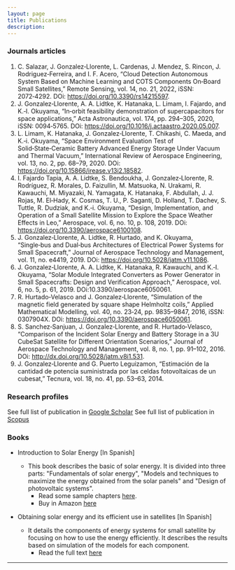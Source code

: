```yaml
---
layout: page
title: Publications
description:
---
```


### Journals articles

1. C. Salazar, J. Gonzalez‑Llorente, L. Cardenas, J. Mendez, S. Rincon, J. Rodriguez‑Ferreira, and I. F. Acero, “Cloud Detection Autonomous System Based on Machine Learning and COTS Components On‑Board Small Satellites,” Remote
Sensing, vol. 14, no. 21, 2022, iSSN: 2072‑4292. DOi: https://doi.org/10.3390/rs14215597.
2. J. Gonzalez‑Llorente, A. A. Lidtke, K. Hatanaka, L. Limam, I. Fajardo, and K.‑I. Okuyama, “In‑orbit feasibility demonstration of supercapacitors for space applications,” Acta Astronautica, vol. 174, pp. 294–305, 2020, iSSN: 0094‑5765. DOi: https://doi.org/10.1016/j.actaastro.2020.05.007.
3. L. Limam, K. Hatanaka, J. Gonzalez‑Llorente, T. Chikashi, C. Maeda, and K.‑i. Okuyama, “Space Environment Evaluation Test of Solid‑State‑Ceramic Battery Advanced Energy Storage Under Vacuum and Thermal Vacuum,” International Review of Aerospace Engineering, vol. 13, no. 2, pp. 68–79, 2020. DOi: https://doi.org/10.15866/irease.v13i2.18582.
4. I. Fajardo Tapia, A. A. Lidtke, S. Bendoukha, J. Gonzalez‑Llorente, R. Rodríguez, R. Morales, D. Faizullin, M. Matsuoka, N. Urakami, R. Kawauchi, M. Miyazaki, N. Yamagata, K. Hatanaka, F. Abdullah, J. J. Rojas, M. El‑Hady, K. Cosmas, T. U., P. Saganti, D. Holland, T. Dachev, S. Tuttle, R. Dudziak, and K.‑i. Okuyama, “Design, Implementation, and Operation of a Small Satellite Mission to Explore the Space Weather Effects in Leo,” Aerospace, vol. 6, no. 10, p. 108, 2019. DOi: https://doi.org/10.3390/aerospace6100108.
5. J. Gonzalez‑Llorente, A. Lidtke, R. Hurtado, and K. Okuyama, “Single‑bus and Dual‑bus Architectures of Electrical Power Systems for Small Spacecraft,” Journal of Aerospace Technology and Management, vol. 11, no. e4419, 2019. DOi: https://doi.org/10.5028/jatm.v11.1086.
6. J. Gonzalez‑Llorente, A. A. Lidtke, K. Hatanaka, R. Kawauchi, and K.‑I. Okuyama, “Solar Module Integrated Converters as Power Generator in Small Spacecrafts: Design and Verification Approach,” Aerospace, vol. 6, no. 5, p. 61, 2019. DOi:10.3390/aerospace6050061.
7. R. Hurtado‑Velasco and J. Gonzalez‑Llorente, “Simulation of the magnetic field generated by square shape Helmholtz coils,” Applied Mathematical Modelling, vol. 40, no. 23‑24, pp. 9835–9847, 2016, iSSN: 0307904X. DOi: https://doi.org/10.3390/aerospace6050061.
8. S. Sanchez‑Sanjuan, J. Gonzalez‑Llorente, and R. Hurtado‑Velasco, “Comparison of the Incident Solar Energy and
Battery Storage in a 3U CubeSat Satellite for Different Orientation Scenarios,” Journal of Aerospace Technology and
Management, vol. 8, no. 1, pp. 91–102, 2016. DOi: http://dx.doi.org/10.5028/jatm.v8i1.531.
9. J. Gonzalez‑Llorente and G. Puerto Leguizamon, “Estimación de la cantidad de potencia suministrada por las celdas fotovoltaicas de un cubesat,” Tecnura, vol. 18, no. 41, pp. 53–63, 2014.

### Research profiles

See full list of publication in [Google Scholar](https://scholar.google.com/citations?hl=es&user=pBC8EsoAAAAJ&view_op=list_works&sortby=pubdate) <!--{:target="_blank"}\ -->
See full list of publication in [Scopus](https://www.scopus.com/authid/detail.uri?authorId=35090267300)<!-- {:target="_blank"} -->

### Books

<!-- <img src="assets/images/CaratulaLibroEsmall.jpg" alt="title" align="left" style="padding:5px" width="100px"}> -->

- Introduction to Solar Energy [In Spanish]
  - This book describes the basic of solar energy. It is divided into three parts: "Fundamentals of solar energy", "Models and techniques to maximize the energy obtained from the solar panels" and "Design of photovoltaic systems".
    - Read some sample chapters [here](https://libros.jesusgonzalez.co/energ%C3%ADa-solar.html).
    - Buy in Amazon [here](https://www.amazon.com/dp/9584926365)

- Obtaining solar energy and its efficient use in satellites  [In Spanish]
  - It details the components of energy systems for small satellite by focusing on how to use the energy efficiently. It describes the results based on simulation of the models for each component.
    - Read the full text [here](https://repository.usergioarboleda.edu.co/bitstream/handle/11232/652/obtenci%c3%b3n%20energ%c3%ada%20sat%c3%a9lites.pdf?sequence=8&isAllowed=y)

--------------------------------------------------------------------------------
